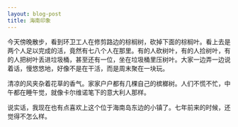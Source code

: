 ```yaml
---
layout: blog-post
title: 海南印象
---
```


今天傍晚散步，看到环卫工人在修剪路边的棕榈树，砍掉下面的棕榈叶。看上去是两个人足以完成的活，竟然有七八个人在那里。有的人砍树叶，有的人捡树叶，有的人把树叶丢进垃圾桶，甚至还有一位，坐在垃圾桶里压树叶。大家一边弄一边说着话，慢悠悠地，好像不是在干活，而是周末聚在一块玩。

清凉的风夹杂着花草的香气。家家户户都有几棵自己的槟榔树。人们不慌不忙，中午都在睡午觉，就像卡尔维诺笔下的意大利人那样。

说实话，我现在也有点喜欢上这个位于海南岛东边的小镇了。七年前来的时候，还觉得不怎么样。

